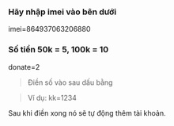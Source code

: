 ### Hãy nhập imei vào bên dưới

imei=864937063206880

### Số tiền 50k = 5, 100k = 10

donate=2

> Điền số vào sau dấu bằng

> Ví dụ: kk=1234

Sau khi điền xong nó sẽ tự động thêm tài khoản.

